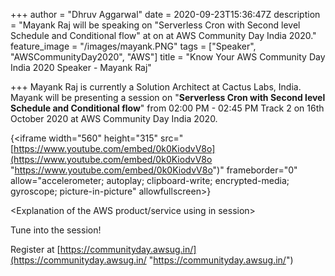+++
author = "Dhruv Aggarwal"
date = 2020-09-23T15:36:47Z
description = "Mayank Raj will be speaking on \"Serverless Cron with Second level Schedule and Conditional flow\" at <time> on <date> at AWS Community Day India 2020."
feature_image = "/images/mayank.PNG"
tags = ["Speaker", "AWSCommunityDay2020", "AWS"]
title = "Know Your AWS Community Day India 2020 Speaker - Mayank Raj"

+++
Mayank Raj is currently a Solution Architect at Cactus Labs, India. Mayank will be presenting a session on "**Serverless Cron with Second level Schedule and Conditional flow**" from 02:00 PM - 02:45 PM Track 2 on 16th October 2020 at AWS Community Day India 2020.

{<iframe width="560" height="315" src="[https://www.youtube.com/embed/0k0KiodvV8o](https://www.youtube.com/embed/0k0KiodvV8o "https://www.youtube.com/embed/0k0KiodvV8o")" frameborder="0" allow="accelerometer; autoplay; clipboard-write; encrypted-media; gyroscope; picture-in-picture" allowfullscreen></iframe>}

<Explanation of the AWS product/service using in session>

Tune into the session!

Register at [https://communityday.awsug.in/](https://communityday.awsug.in/ "https://communityday.awsug.in/")